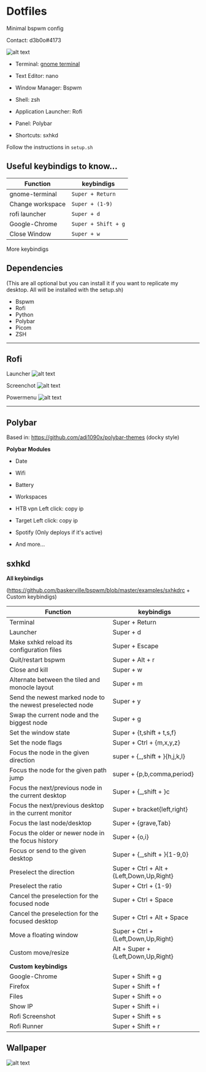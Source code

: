 # **Dotfiles**
Minimal bspwm config

Contact: d3b0o#4173

![alt text](examples/theme.png)

* Terminal: [gnome terminal](https://github.com/GNOME/gnome-terminal)

* Text Editor: nano
* Window Manager: <a name="bspwm">Bspwm</a>
* Shell: <a name="rofi">zsh</a>
* Application Launcher: <a name="rofi">Rofi</a>
* Panel: <a name="polybar">Polybar</a>
* Shortcuts: <a name="sxhkd">sxhkd</a>



Follow the instructions in `setup.sh`

## **Useful keybindigs to know...**

|  Function | keybindigs |
| --------------- | ------------- |
| gnome-terminal  | ``Super + Return`` |
| Change workspace | ``Super + (1-9)`` |
| rofi launcher  | ``Super + d`` |
| Google-Chrome  | ``Super + Shift + g`` |
| Close Window | ``Super + w``


<a name="sxhkd">More keybindigs</a>

## **Dependencies**
(This are all optional but you can install it if you want to replicate my desktop. All will be installed with the setup.sh)
* Bspwm
* Rofi
* Python
* Polybar
* Picom
* ZSH

***
## **Rofi**

Launcher
![alt text](examples/launcher.png)

Screenchot
![alt text](examples/screenshot.png)

Powermenu
![alt text](examples/powermenu.png)

***
## **Polybar**


Based in: https://github.com/adi1090x/polybar-themes (docky style)

**Polybar Modules**


* Date

* Wifi

* Battery

* Workspaces

* HTB vpn Left click: copy ip

* Target Left click: copy ip

* Spotify (Only deploys if it's active)

* And more...

## **sxhkd**

**All keybindigs**

(https://github.com/baskerville/bspwm/blob/master/examples/sxhkdrc + Custom keybindigs)

| Function | keybindigs |
| ----------- | ---------- |
| Terminal | Super + Return |
| Launcher | Super + d |
| Make sxhkd reload its configuration files | Super + Escape |
| Quit/restart bspwm | Super + Alt + r |
| Close and kill | Super + w |
| Alternate between the tiled and monocle layout | Super + m |
| Send the newest marked node to the newest preselected node | Super + y |
| Swap the current node and the biggest node | Super + g |
| Set the window state | Super + {t,shift + t,s,f} |
| Set the node flags | Super + Ctrl + {m,x,y,z} |
| Focus the node in the given direction | super + {_,shift + }{h,j,k,l} |
| Focus the node for the given path jump | super + {p,b,comma,period} |
| Focus the next/previous node in the current desktop | Super + {_,shift + }c |
| Focus the next/previous desktop in the current monitor | Super + bracket{left,right} |
| Focus the last node/desktop | Super + {grave,Tab} |
| Focus the older or newer node in the focus history | Super + {o,i} |
| Focus or send to the given desktop | Super + {_,shift + }{1-9,0} |
| Preselect the direction | Super + Ctrl + Alt + {Left,Down,Up,Right} |
| Preselect the ratio | Super + Ctrl + {1-9} |
| Cancel the preselection for the focused node | Super + Ctrl + Space |
| Cancel the preselection for the focused desktop | Super + Ctrl + Alt + Space |
| Move a floating window | Super + Ctrl + {Left,Down,Up,Right} |
| Custom move/resize | Alt + Super + {Left,Down,Up,Right} |
| **Custom keybindigs** |  |
| Google-Chrome | Super + Shift + g |
| Firefox | Super + Shift + f |
| Files | Super + Shift + o |
| Show IP | Super + Shift + i |
| Rofi Screenshot | Super + Shift + s |
| Rofi Runner | Super + Shift + r |

## **Wallpaper**

![alt text](wallpaper_s4vitar.png)
